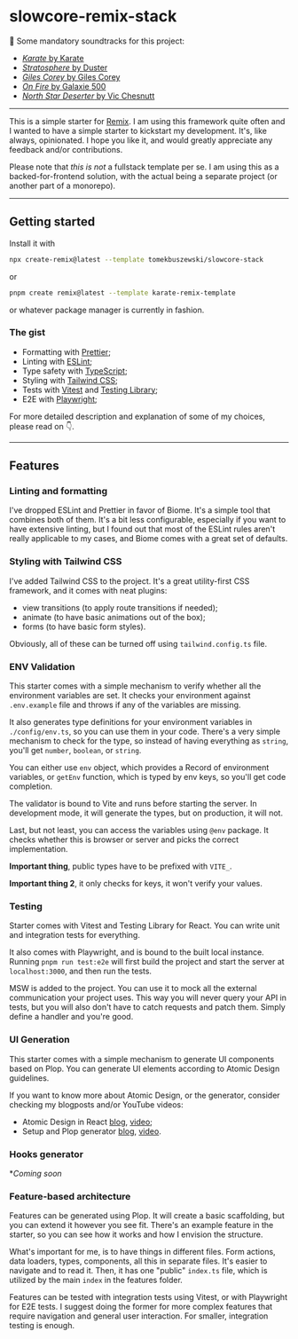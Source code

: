 # slowcore-remix-stack

🎸 Some mandatory soundtracks for this project:

- [_Karate_ by Karate](https://rateyourmusic.com/release/album/karate/karate/)
- [_Stratosphere_ by Duster](https://rateyourmusic.com/release/album/duster/stratosphere/)
- [_Giles Corey_ by Giles Corey](https://rateyourmusic.com/release/album/giles-corey/giles-corey/)
- [_On Fire_ by Galaxie 500](https://rateyourmusic.com/release/album/galaxie_500/on_fire/)
- [_North Star Deserter_ by Vic Chesnutt](https://rateyourmusic.com/release/album/vic-chesnutt/north-star-deserter/)

---

This is a simple starter for [Remix](https://remix.run/). I am using this
framework quite often and I wanted to have a simple starter to kickstart my
development. It's, like always, opinionated. I hope you like it, and would
greatly appreciate any feedback and/or contributions.

Please note that _this is not_ a fullstack template per se. I am using this
as a backed-for-frontend solution, with the actual being a separate project
(or another part of a monorepo).

---

## Getting started

Install it with

```bash
npx create-remix@latest --template tomekbuszewski/slowcore-stack
```

or

```bash
pnpm create remix@latest --template karate-remix-template
```

or whatever package manager is currently in fashion.

### The gist

- Formatting with [Prettier](https://prettier.io/);
- Linting with [ESLint](https://eslint.org/);
- Type safety with [TypeScript](https://www.typescriptlang.org/);
- Styling with [Tailwind CSS](https://tailwindcss.com/);
- Tests with [Vitest](https://vitest.dev/) and [Testing Library](https://testing-library.com/docs/react-testing-library/intro);
- E2E with [Playwright](https://playwright.dev/);

For more detailed description and explanation of some of my choices, 
please read on 👇.

---

## Features

### Linting and formatting

I've dropped ESLint and Prettier in favor of Biome. It's a simple tool that
combines both of them. It's a bit less configurable, especially if you want
to have extensive linting, but I found out that most of the ESLint rules aren't
really applicable to my cases, and Biome comes with a great set of defaults.

### Styling with Tailwind CSS

I've added Tailwind CSS to the project. It's a great utility-first CSS framework,
and it comes with neat plugins: 

- view transitions (to apply route transitions if needed);
- animate (to have basic animations out of the box);
- forms (to have basic form styles).

Obviously, all of these can be turned off using `tailwind.config.ts` file.

### ENV Validation

This starter comes with a simple mechanism to verify whether all the environment
variables are set. It checks your environment against `.env.example` file and
throws if any of the variables are missing.

It also generates type definitions for your environment variables in 
`./config/env.ts`, so you can use them in your code. There's a very simple
mechanism to check for the type, so instead of having everything as `string`,
you'll get `number`, `boolean`, or `string`.

You can either use `env` object, which provides a Record of environment variables,
or `getEnv` function, which is typed by env keys, so you'll get code completion.

The validator is bound to Vite and runs before starting the server. 
In development mode, it will generate the types, but on production, it will not.

Last, but not least, you can access the variables using `@env` package. It 
checks whether this is browser or server and picks the correct implementation.

**Important thing**, public types have to be prefixed with `VITE_`.

**Important thing 2**, it only checks for keys, it won't verify your values.

### Testing

Starter comes with Vitest and Testing Library for React. You can write unit and
integration tests for everything.

It also comes with Playwright, and is bound to the built local instance. Running
`pnpm run test:e2e` will first build the project and start the server
at `localhost:3000`, and then run the tests.

MSW is added to the project. You can use it to mock all the external communication
your project uses. This way you will never query your API in tests, but you will
also don't have to catch requests and patch them. Simply define a handler
and you're good.

### UI Generation

This starter comes with a simple mechanism to generate UI components based on
Plop. You can generate UI elements according to Atomic Design guidelines.

If you want to know more about Atomic Design, or the generator, consider
checking my blogposts and/or YouTube videos:

- Atomic Design in React [blog](https://buszewski.com/writings/2024-09-23-design-systems-in-react-atomic-design-part-1), [video](https://youtu.be/ibIKjzYeQrI);
- Setup and Plop generator [blog](https://buszewski.com/writings/2024-08-13-design-systems-in-react-scaffolding-and-setup-part-0/), [video](https://youtu.be/VTiVsxkvG0Q).

### Hooks generator

**Coming soon*

### Feature-based architecture

Features can be generated using Plop. It will create a basic scaffolding, but
you can extend it however you see fit. There's an example feature in the starter,
so you can see how it works and how I envision the structure.

What's important for me, is to have things in different files. Form actions,
data loaders, types, components, all this in separate files. It's easier to
navigate and to read it. Then, it has one "public" `index.ts` file, which
is utilized by the main `index` in the features folder.

Features can be tested with integration tests using Vitest, or with Playwright
for E2E tests. I suggest doing the former for more complex features that
require navigation and general user interaction. For smaller, integration
testing is enough.
